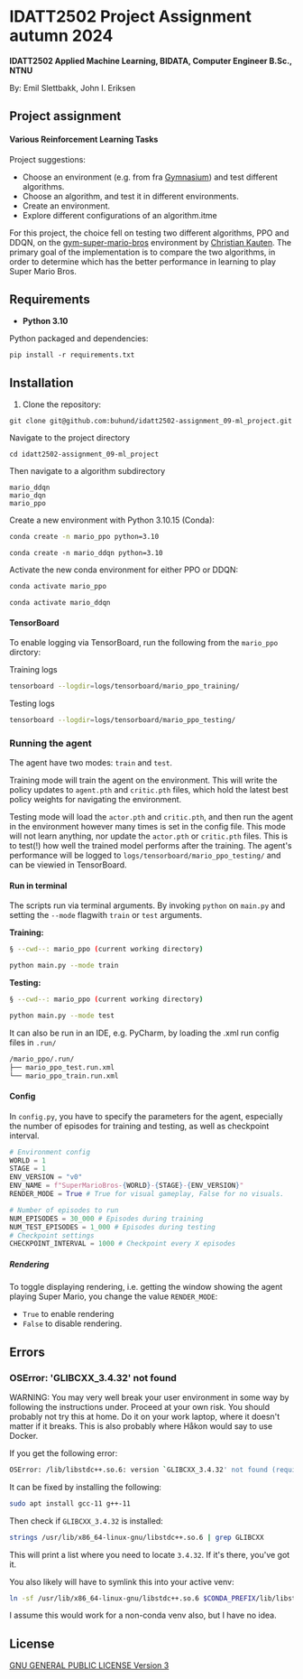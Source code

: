 # IDATT2502 Project Assignment autumn 2024

**IDATT2502 Applied Machine Learning, BIDATA, Computer Engineer B.Sc., NTNU**

By: Emil Slettbakk, John I. Eriksen

## Project assignment

#### Various Reinforcement Learning Tasks

Project suggestions:

- Choose an environment (e.g. from fra [Gymnasium](https://gymnasium.farama.org/)) and test different algorithms.
- Choose an algorithm, and test it in different environments.
- Create an environment.
- Explore different configurations of an algorithm.itme

For this project, the choice fell on testing two different algorithms, PPO and DDQN, on the [gym-super-mario-bros](https://pypi.org/project/gym-super-mario-bros/) environment by [Christian Kauten](https://pypi.org/user/kautenja/). The primary goal of the implementation is to compare the two algorithms, in order to determine which has the better performance in learning to play Super Mario Bros.



## Requirements

- **Python 3.10**

Python packaged and dependencies:

```
pip install -r requirements.txt
```

## Installation

1. Clone the repository:

```
git clone git@github.com:buhund/idatt2502-assignment_09-ml_project.git
```

Navigate to the project directory

```
cd idatt2502-assignment_09-ml_project
```

Then navigate to a algorithm subdirectory

```
mario_ddqn
mario_dqn
mario_ppo
```



Create a new environment with Python 3.10.15 (Conda):

```bash
conda create -n mario_ppo python=3.10
```

```
conda create -n mario_ddqn python=3.10
```



Activate the new conda environment for either PPO or DDQN:

```bash
conda activate mario_ppo
```

```
conda activate mario_ddqn
```



#### TensorBoard

To enable logging via TensorBoard, run the following from the `mario_ppo` dirctory:

Training logs

```bash
tensorboard --logdir=logs/tensorboard/mario_ppo_training/
```

Testing logs

```bash
tensorboard --logdir=logs/tensorboard/mario_ppo_testing/
```



### Running the agent

The agent have two modes: `train` and `test`.

Training mode will train the agent on the environment. This will write the policy updates to `agent.pth` and `critic.pth` files, which hold the latest best policy weights for navigating the environment.

Testing mode will load the `actor.pth` and `critic.pth`, and then run the agent in the environment however many times is set in the config file. This mode will not learn anything, nor update the `actor.pth` or `critic.pth` files. This is to test(!) how well the trained model performs after the training. The agent's performance will be logged to `logs/tensorboard/mario_ppo_testing/` and can be viewied in TensorBoard.

#### Run in terminal

The scripts run via terminal arguments. By invoking `python` on `main.py` and setting the `--mode` flagwith `train` or `test` arguments.



**Training:**

```bash
§ --cwd--: mario_ppo (current working directory)

python main.py --mode train
```



**Testing:**

```bash
§ --cwd--: mario_ppo (current working directory)

python main.py --mode test
```



It can also be run in an IDE, e.g. PyCharm, by loading the .xml run config files in `.run/`

```bash
/mario_ppo/.run/
├── mario_ppo_test.run.xml
└── mario_ppo_train.run.xml
```





#### Config

In `config.py`, you have to specify the parameters for the agent, especially the number of episodes for training and testing, as well as checkpoint interval.

```python
# Environment config
WORLD = 1
STAGE = 1
ENV_VERSION = "v0"
ENV_NAME = f"SuperMarioBros-{WORLD}-{STAGE}-{ENV_VERSION}"
RENDER_MODE = True # True for visual gameplay, False for no visuals.

# Number of episodes to run
NUM_EPISODES = 30_000 # Episodes during training
NUM_TEST_EPISODES = 1_000 # Episodes during testing
# Checkpoint settings
CHECKPOINT_INTERVAL = 1000 # Checkpoint every X episodes
```

##### Rendering

To toggle displaying rendering, i.e. getting the window showing the agent playing Super Mario, you change the value `RENDER_MODE`:

- `True` to enable rendering
- `False` to disable rendering.



## Errors



### OSError: 'GLIBCXX_3.4.32' not found

WARNING: You may very well break your user environment in some way by following the instructions under. Proceed at your own risk. You should probably not try this at home. Do it on your work laptop, where it doesn't matter if it breaks. This is also probably where Håkon would say to use Docker.



If you get the following error:

```bash
OSError: /lib/libstdc++.so.6: version `GLIBCXX_3.4.32' not found (required by /home/USER/miniconda3/envs/mario_ppo/lib/python3.10/site-packages/nes_py/lib_nes_env.cpython-310-x86_64-linux-gnu.so)
```



It can be fixed by installing the following:

```bash
sudo apt install gcc-11 g++-11
```



Then check if `GLIBCXX_3.4.32` is installed:

```bash
strings /usr/lib/x86_64-linux-gnu/libstdc++.so.6 | grep GLIBCXX
```

This will print a list where you need to locate `3.4.32`. If it's there, you've got it.



You also likely will have to symlink this into your active venv:

```bash
ln -sf /usr/lib/x86_64-linux-gnu/libstdc++.so.6 $CONDA_PREFIX/lib/libstdc++.so.6 
```



I assume this would work for a non-conda venv also, but I have no idea.



## License

[GNU GENERAL PUBLIC LICENSE Version 3](https://www.gnu.org/licenses/gpl-3.0.en.html)
